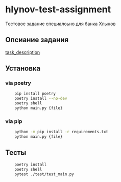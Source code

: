 # hlynov-test-assignment

Тестовое задание специалоьно для банка Хлынов

## Опсиание задания

[task_description](https://github.com/akorzunin/hlynov-test-assignment/blob/main/task_description.md)

## Установка

### via poetry

```sh
    pip install poetry
    poetry install --no-dev
    poetry shell
    python main.py {file}
```

### via pip

```sh
    python -m pip install -r requirements.txt
    python main.py {file}
```

## Тесты

```sh
    poetry install
    poetry shell
    pytest ./test/test_main.py
```
